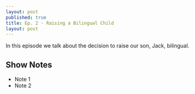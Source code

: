 ```yaml
---
layout: post
published: true
title: Ep. 2 - Raising a Bilingual Child
layout: post
---
```

In this episode we talk about the decision to raise our son, Jack, bilingual.

## Show Notes
- Note 1
- Note 2
